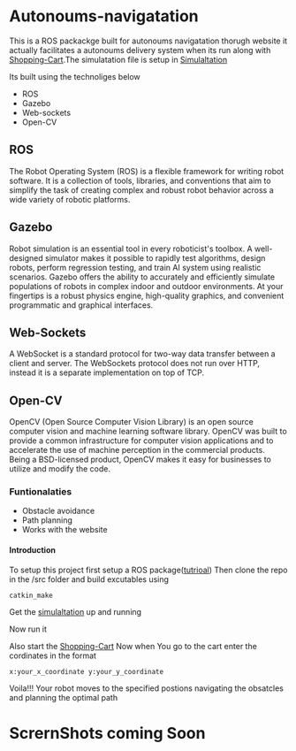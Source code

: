 # Autonoums-navigatation
This is a ROS packackge built for autonoums navigatation thorugh website it actually facilitates a autonoums delivery system when its run along 
with <a href="https://github.com/Blackcipher101/Shopping-Cart">Shopping-Cart</a>.The simulatation file is setup in <a href="https://github.com/Blackcipher101/Autonoums_robot_simulatation">Simulaltation</a>

<p>Its built using the technoliges below</p>
<ul>
<li>ROS</li>
<li>Gazebo</li>
<li>Web-sockets</li>
<li>Open-CV</li>
</ul>

## ROS
<p>The Robot Operating System (ROS) is a flexible framework for writing robot software. It is a collection of tools, libraries, and conventions 
that aim to simplify the task of creating complex and robust robot behavior across a wide variety of robotic platforms.</p>

## Gazebo
<p>Robot simulation is an essential tool in every roboticist's toolbox. A well-designed simulator makes it possible to rapidly test 
algorithms, design robots, perform regression testing, and train AI system using realistic scenarios. Gazebo offers the ability to 
accurately and efficiently simulate populations of robots in complex indoor and outdoor environments. At your fingertips is a robust 
physics engine, high-quality graphics, and convenient programmatic and graphical interfaces.</p>

## Web-Sockets
<p>A WebSocket is a standard protocol for two-way data transfer between a client and server. The WebSockets protocol does not run 
over HTTP, instead it is a separate implementation on top of TCP.</p>


## Open-CV
<p>OpenCV (Open Source Computer Vision Library) is an open source computer vision and machine learning software library. OpenCV was built
to provide a common infrastructure for computer vision applications and to accelerate the use of machine perception in the commercial 
products. Being a BSD-licensed product, OpenCV makes it easy for businesses to utilize and modify the code.</p>

### Funtionalaties
<ul>
<li>Obstacle avoidance</li>
<li>Path planning</li>
<li>Works with the website</li>
</ul>

#### Introduction 
To setup this project first setup a ROS package(<a href="http://wiki.ros.org/ROS/Tutorials/BuildingPackages">tutrioal</a>)
Then clone the repo in the /src folder and build excutables using 
```
catkin_make
```
Get the <a href="">simulaltation</a> up and running

Now run it

Also start the <a href="https://github.com/Blackcipher101/Shopping-Cart">Shopping-Cart</a> 
Now when You go to the cart enter the cordinates in the format 
```
x:your_x_coordinate y:your_y_coordinate
```
Voila!!! Your robot moves to the specified postions navigating the obsatcles and planning the optimal path

# ScrernShots coming Soon











